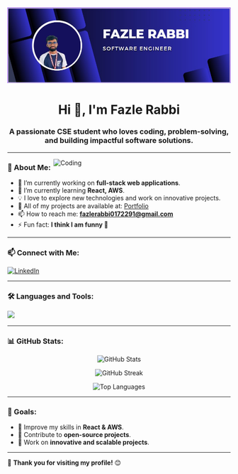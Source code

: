 ![logo](https://github.com/Fazle-Rabbi72/Fazle-Rabbi72/blob/main/Screenshot%202024-12-10%20074042.jpg)

<h1 align="center">Hi 👋, I'm Fazle Rabbi</h1>
<h3 align="center">A passionate CSE student who loves coding, problem-solving, and building impactful software solutions.</h3>

---

<img align="right" alt="Coding" width="400" src="https://camo.githubusercontent.com/2366b34bb903c09617990fb5fff4622f3e941349e846ddb7e73df872a9d21233/68747470733a2f2f63646e2e6472696262626c652e636f6d2f75736572732f3733303730332f73637265656e73686f74732f363538313234332f6176656e746f2e676966">

### 🚀 About Me:
- 🔭 I’m currently working on **full-stack web applications**.
- 🌱 I’m currently learning **React, AWS**.
- 💡 I love to explore new technologies and work on innovative projects.
- 💼 All of my projects are available at: [Portfolio](https://my-portfolio-nine-zeta-81.vercel.app/)
- 📫 How to reach me: **fazlerabbi0172291@gmail.com**
- ⚡ Fun fact: **I think I am funny 🥱**

---

### 📫 Connect with Me:
<p align="left">
  <a href="https://linkedin.com/in/fazle-rabbi-852616252" target="_blank">
    <img src="https://img.shields.io/badge/LinkedIn-blue?style=for-the-badge&logo=linkedin&logoColor=white" alt="LinkedIn"/>
  </a>
</p>

---

### 🛠️ Languages and Tools:
<p align="left">
  <img src="https://skillicons.dev/icons?i=python,django,react,aws,js,html,css,mysql,postgresql,git,c,cpp" />
</p>

---

### 📊 GitHub Stats:
<p align="center">
  <img src="https://github-readme-stats.vercel.app/api?username=fazle-rabbi72&show_icons=true&theme=radical" alt="GitHub Stats" />
</p>

<p align="center">
  <img src="https://github-readme-streak-stats.herokuapp.com/?user=fazle-rabbi72&theme=radical" alt="GitHub Streak" />
</p>

<p align="center">
  <img src="https://github-readme-stats.vercel.app/api/top-langs/?username=fazle-rabbi72&layout=compact&theme=radical" alt="Top Languages" />
</p>

---

### 🎯 Goals:
- 🔹 Improve my skills in **React & AWS**.
- 🔹 Contribute to **open-source projects**.
- 🔹 Work on **innovative and scalable projects**.

---

🔗 **Thank you for visiting my profile!** 😊
